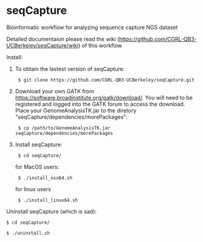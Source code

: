 # seqCapture
Bioinformatic workflow for analyzing sequence capture NGS dataset

Detailed documentaion please read the wiki (https://github.com/CGRL-QB3-UCBerkeley/seqCapture/wiki) of this workflow

Install:

1. To obtain the lastest version of seqCapture:

        $ git clone https://github.com/CGRL-QB3-UCBerkeley/seqCapture.git

2. Download your own GATK from https://software.broadinstitute.org/gatk/download/. You will need to be registered and logged into the GATK forum to access the download. Place your GenomeAnalysisTK.jar to the diretory "seqCapture/dependencies/morePackages":
    
        $ cp /path/to/GenomeAnalysisTK.jar  seqCapture/dependencies/morePackages

3. Install seqCapture:

        $ cd seqCapture/
    
    for MacOS users:
    
        $ ./install_osx64.sh
    
    for linux users
    
        $ ./install_linux64.sh
    
Uninstall seqCapture (which is sad):

    $ cd seqCapture/
    
    $ ./uninstall.sh

    

